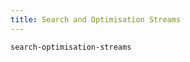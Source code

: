 ```yaml
---
title: Search and Optimisation Streams
---
```


```{.unwrap pipe="./root/data/scripts/git2md.sh"}
search-optimisation-streams
```
